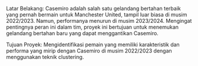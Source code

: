 Latar Belakang: 
Casemiro adalah salah satu gelandang bertahan terbaik yang pernah bermain untuk Manchester United, tampil luar biasa di musim 2022/2023. Namun, performanya menurun di musim 2023/2024. Mengingat pentingnya peran ini dalam tim, proyek ini bertujuan untuk menemukan gelandang bertahan baru yang dapat menggantikan Casemiro.

Tujuan Proyek: 
Mengidentifikasi pemain yang memiliki karakteristik dan performa yang mirip dengan Casemiro di musim 2022/2023 dengan menggunakan teknik clustering.
